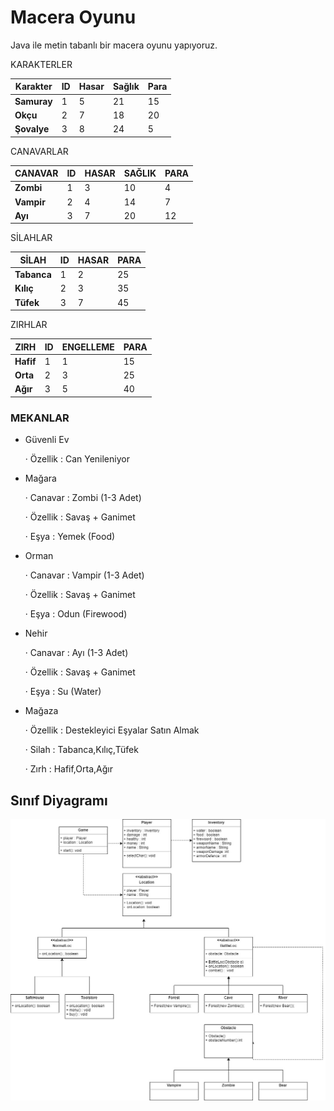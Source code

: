 # Macera Oyunu

Java ile metin tabanlı bir macera oyunu yapıyoruz.

KARAKTERLER

| **Karakter** | **ID** | **Hasar** | **Sağlık** | **Para** |
| ------------ | ------ | --------- | ---------- | -------- |
| **Samuray**  | 1      | 5         | 21         | 15       |
| **Okçu**     | 2      | 7         | 18         | 20       |
| **Şovalye**  | 3      | 8         | 24         | 5        |

CANAVARLAR

| **CANAVAR** | **ID** | **HASAR** | **SAĞLIK** | **PARA** |
| ----------- | ------ | --------- | ---------- | -------- |
| **Zombi**   | 1      | 3         | 10         | 4        |
| **Vampir**  | 2      | 4         | 14         | 7        |
| **Ayı**     | 3      | 7         | 20         | 12       |

SİLAHLAR

| **SİLAH**   | **ID** | **HASAR** | **PARA** |
| ----------- | ------ | --------- | -------- |
| **Tabanca** | 1      | 2         | 25       |
| **Kılıç**   | 2      | 3         | 35       |
| **Tüfek**   | 3      | 7         | 45       |

ZIRHLAR

| **ZIRH**  | **ID** | **ENGELLEME** | **PARA** |
| --------- | ------ | ------------- | -------- |
| **Hafif** | 1      | 1             | 15       |
| **Orta**  | 2      | 3             | 25       |
| **Ağır**  | 3      | 5             | 40       |

### MEKANLAR

- Güvenli Ev

  · Özellik : Can Yenileniyor

- Mağara

  · Canavar : Zombi (1-3 Adet)

  · Özellik : Savaş + Ganimet

  · Eşya : Yemek (Food)

- Orman

  · Canavar : Vampir (1-3 Adet)

  · Özellik : Savaş + Ganimet

  · Eşya : Odun (Firewood)

- Nehir

  · Canavar : Ayı (1-3 Adet)

  · Özellik : Savaş + Ganimet

  · Eşya : Su (Water)

- Mağaza

  · Özellik : Destekleyici Eşyalar Satın Almak

  · Silah : Tabanca,Kılıç,Tüfek

  · Zırh : Hafif,Orta,Ağır

 ## Sınıf Diyagramı

![Sınıf Diyagramı](https://raw.githubusercontent.com/Kodluyoruz/taskforce/main/java102/advgame-7/figures/class-diagram.jpg)
